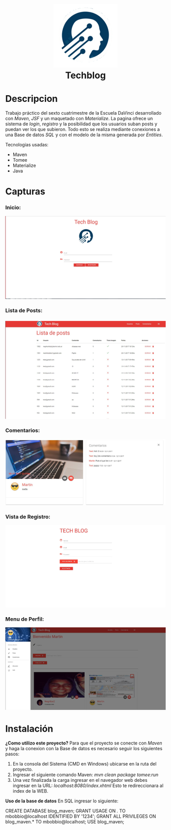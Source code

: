 <h1 align="center">
  <br>
  <img src="images/logo.png" alt="Molino" width="200">
  <br>
  Techblog
  <br>
</h1>

# Descripcion
Trabajo práctico del sexto cuatrimestre de la Escuela DaVinci desarrollado con *Maven*, *JSF* y un maquetado con *Materialize*.
La pagina ofrece un sistema de *login*, *registro* y la posibilidad que los usuarios suban posts y puedan ver los que subieron.
Todo esto se realiza mediante conexiones a una Base de datos *SQL* y con el modelo de la misma generada por *Entities*.

Tecnologias usadas:
- Maven
- Tomee
- Materialize
- Java

# Capturas

### Inicio:

![Image of inicio](images/Captura5.JPG)

### Lista de Posts:

### ![Image of inicio](images/Captura2.JPG)

### Comentarios:

![Image of inicio](images/Captura3.JPG)

### Vista de Registro:

![Image of inicio](images/Captura4.JPG)

### Menu de Perfil:

![Image of inicio](images/Captura.JPG)

# Instalación

**¿Como utilizo este proyecto?**
Para que el proyecto se conecte con *Maven* y haga la conexion con la Base de datos es necesario seguir los siguientes pasos:
1) En la consola del Sistema (CMD en Windows) ubicarse en la ruta del proyecto.
2) Ingresar el siguiente comando Maven: 
  *mvn clean package tomee:run*
3) Una vez finalizada la carga ingresar en el navegador web debes ingresar en la URL:
  *localhost:8080/index.xhtml*
  Esto te redireccionara al index de la WEB.

**Uso de la base de datos**
En SQL ingresar lo siguiente:

CREATE DATABASE blog_maven;
GRANT USAGE ON *.* TO mbobbio@localhost IDENTIFIED BY '1234';
GRANT ALL PRIVILEGES ON blog_maven.* TO mbobbio@localhost;
USE blog_maven;
